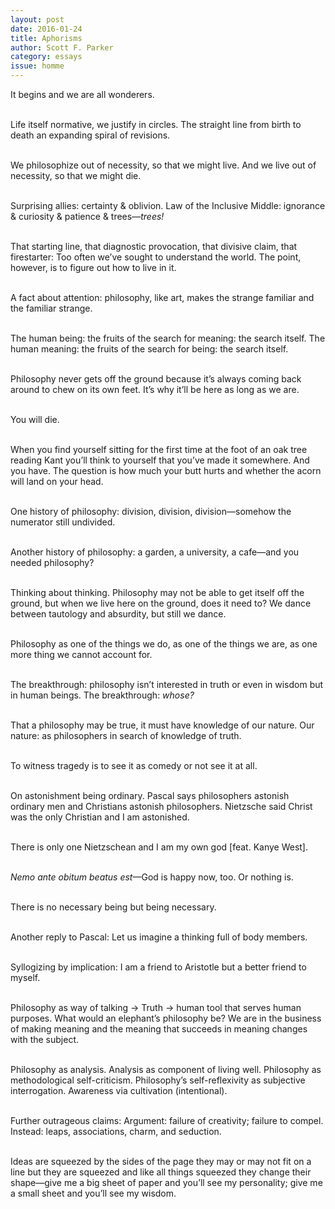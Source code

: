 ```yaml
---
layout: post 
date: 2016-01-24
title: Aphorisms
author: Scott F. Parker
category: essays
issue: homme
---
```

It begins and we are all wonderers.  <br/><br/>

Life itself normative, we justify in circles. The straight line from birth to death an expanding spiral of revisions.  <br/><br/>

We philosophize out of necessity, so that we might live. And we live out of necessity, so that we might die.  <br/><br/>

Surprising allies: certainty & oblivion. Law of the Inclusive Middle: ignorance & curiosity & patience & trees—_trees!_  <br/><br/>

That starting line, that diagnostic provocation, that divisive claim, that firestarter: Too often we’ve sought to understand the world. The point, however, is to figure out how to live in it.  <br/><br/>

A fact about attention: philosophy, like art, makes the strange familiar and the familiar strange.  <br/><br/>

The human being: the fruits of the search for meaning: the search itself.
The human meaning: the fruits of the search for being: the search itself.  <br/><br/>

Philosophy never gets off the ground because it’s always coming back around to chew on its own feet. It’s why it’ll be here as long as we are.  <br/><br/>

You will die.  <br/><br/>

When you find yourself sitting for the first time at the foot of an oak tree reading Kant you’ll think to yourself that you’ve made it somewhere. And you have. The question is how much your butt hurts and whether the acorn will land on your head.  <br/><br/>

One history of philosophy: division, division, division—somehow the numerator still
undivided.  <br/><br/>

Another history of philosophy: a garden, a university, a cafe—and you needed philosophy?  <br/><br/>

Thinking about thinking. Philosophy may not be able to get itself off the ground, but when we live here on the ground, does it need to? We dance between tautology and absurdity, but still we dance.  <br/><br/>

Philosophy as one of the things we do, as one of the things we are, as one more thing we cannot account for.  <br/><br/>

The breakthrough: philosophy isn’t interested in truth or even in wisdom but in human
beings. The breakthrough: _whose?_  <br/><br/>

That a philosophy may be true, it must have knowledge of our nature. Our nature: as
philosophers in search of knowledge of truth.  <br/><br/>

To witness tragedy is to see it as comedy or not see it at all.  <br/><br/>

On astonishment being ordinary. Pascal says philosophers astonish ordinary men and
Christians astonish philosophers. Nietzsche said Christ was the only Christian and I am astonished.  <br/><br/>

There is only one Nietzschean and I am my own god [feat. Kanye West].  <br/><br/>

_Nemo ante obitum beatus est_—God is happy now, too. Or nothing is.  <br/><br/>

There is no necessary being but being necessary.  <br/><br/>

Another reply to Pascal: Let us imagine a thinking full of body members.  <br/><br/>

Syllogizing by implication: I am a friend to Aristotle but a better friend to myself.  <br/><br/>

Philosophy as way of talking → Truth → human tool that serves human purposes. What would an elephant’s philosophy be? We are in the business of making meaning and the
meaning that succeeds in meaning changes with the subject.  <br/><br/>

Philosophy as analysis. Analysis as component of living well. Philosophy as methodological self-criticism. Philosophy’s self-reflexivity as subjective interrogation. Awareness via cultivation (intentional).  <br/><br/>

Further outrageous claims: Argument: failure of creativity; failure to compel. Instead: leaps, associations, charm, and seduction.  <br/><br/>

Ideas are squeezed by the sides of the page they may or may not fit on a line but they are squeezed and like all things squeezed they change their shape—give me a big sheet of paper and you’ll see my personality; give me a small sheet and you’ll see my wisdom.